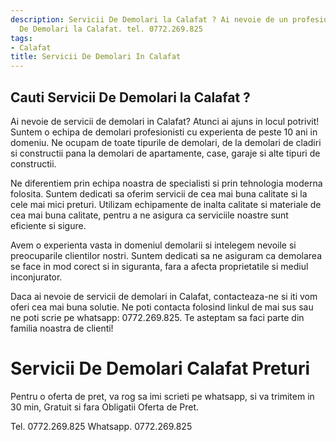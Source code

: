 ```yaml
---
description: Servicii De Demolari la Calafat ? Ai nevoie de un profesionist in Servicii
  De Demolari la Calafat. tel. 0772.269.825
tags:
- Calafat
title: Servicii De Demolari In Calafat
---
```



## Cauti Servicii De Demolari la Calafat ?

Ai nevoie de servicii de demolari in Calafat? Atunci ai ajuns in locul potrivit! Suntem o echipa de demolari profesionisti cu experienta de peste 10 ani in domeniu. Ne ocupam de toate tipurile de demolari, de la demolari de cladiri si constructii pana la demolari de apartamente, case, garaje si alte tipuri de constructii.

Ne diferentiem prin echipa noastra de specialisti si prin tehnologia moderna folosita. Suntem dedicati sa oferim servicii de cea mai buna calitate si la cele mai mici preturi. Utilizam echipamente de inalta calitate si materiale de cea mai buna calitate, pentru a ne asigura ca serviciile noastre sunt eficiente si sigure.

Avem o experienta vasta in domeniul demolarii si intelegem nevoile si preocuparile clientilor nostri. Suntem dedicati sa ne asiguram ca demolarea se face in mod corect si in siguranta, fara a afecta proprietatile si mediul inconjurator.

Daca ai nevoie de servicii de demolari in Calafat, contacteaza-ne si iti vom oferi cea mai buna solutie. Ne poti contacta folosind linkul de mai sus sau ne poti scrie pe whatsapp: 0772.269.825. Te asteptam sa faci parte din familia noastra de clienti!

# Servicii De Demolari Calafat Preturi
Pentru o oferta de pret, va rog sa imi scrieti pe whatsapp, si va trimitem in 30 min, Gratuit si fara Obligatii Oferta de Pret.

Tel. 0772.269.825
Whatsapp. 0772.269.825